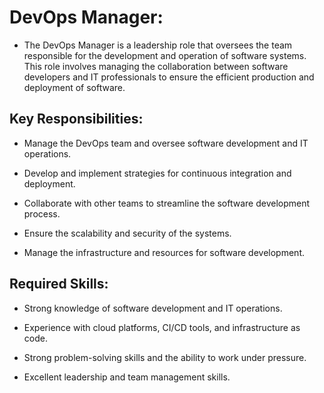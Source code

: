 # DevOps Manager:

* The DevOps Manager is a leadership role that oversees the team responsible for the development and operation of software systems. This role involves managing the collaboration between software
 developers and IT professionals to ensure the efficient production and deployment of software.




## Key Responsibilities:


* Manage the DevOps team and oversee software development and IT operations.

* Develop and implement strategies for continuous integration and deployment.

* Collaborate with other teams to streamline the software development process.

* Ensure the scalability and security of the systems.

* Manage the infrastructure and resources for software development.

## Required Skills:

* Strong knowledge of software development and IT operations.

* Experience with cloud platforms, CI/CD tools, and infrastructure as code.

* Strong problem-solving skills and the ability to work under pressure.

* Excellent leadership and team management skills.
